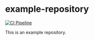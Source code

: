 # example-repository

[![CI Pipeline](https://github.com/gli-ryan-kwon/example-repository/actions/workflows/ci.yml/badge.svg)](https://github.com/gli-ryan-kwon/example-repository/actions/workflows/ci.yml)

This is an example repository.
